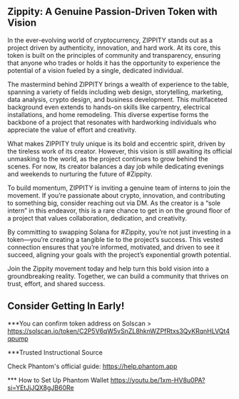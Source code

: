 ## Zippity: A Genuine Passion-Driven Token with Vision

In the ever-evolving world of cryptocurrency, ZIPPITY stands out as a project driven by authenticity, innovation, and hard work. At its core, this token is built on the principles of community and transparency, ensuring that anyone who trades or holds it has the opportunity to experience the potential of a vision fueled by a single, dedicated individual.

The mastermind behind ZIPPITY brings a wealth of experience to the table, spanning a variety of fields including web design, storytelling, marketing, data analysis, crypto design, and business development. This multifaceted background even extends to hands-on skills like carpentry, electrical installations, and home remodeling. This diverse expertise forms the backbone of a project that resonates with hardworking individuals who appreciate the value of effort and creativity.

What makes ZIPPITY truly unique is its bold and eccentric spirit, driven by the tireless work of its creator. However, this vision is still awaiting its official unmasking to the world, as the project continues to grow behind the scenes. For now, its creator balances a day job while dedicating evenings and weekends to nurturing the future of #Zippity.

To build momentum, ZIPPITY is inviting a genuine team of interns to join the movement. If you’re passionate about crypto, innovation, and contributing to something big, consider reaching out via DM. As the creator is a “sole intern” in this endeavor, this is a rare chance to get in on the ground floor of a project that values collaboration, dedication, and creativity.

By committing to swapping Solana for #Zippity, you’re not just investing in a token—you’re creating a tangible tie to the project’s success. This vested connection ensures that you’re informed, motivated, and driven to see it succeed, aligning your goals with the project’s exponential growth potential.

Join the Zippity movement today and help turn this bold vision into a groundbreaking reality. Together, we can build a community that thrives on trust, effort, and shared success.

## Consider Getting In Early!
***You can confirm token address on Solscan > https://solscan.io/token/C2P5V6qW5vSnZL8hknWZPfRtxs3QyKRqnHLVQt4qpump

***Trusted Instructional Source

Check Phantom's official guide: https://help.phantom.app

*** How to Set Up Phantom Wallet https://youtu.be/1xm-HV8u0PA?si=YEtJjJQX8gJB60Re
